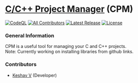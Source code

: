 # [C/C++ Project Manager](https://github.com/vkeshav300/cpm) (CPM)
[![CodeQL](https://github.com/vkeshav300/cpm/actions/workflows/codeql.yml/badge.svg)](https://github.com/vkeshav300/cpm/actions/workflows/codeql.yml)
[![All Contributors](https://img.shields.io/badge/All_Contributors-1-orange.svg?style=rounded-square)](https://github.com/vkeshav300/cpm#contributors)
[![Latest Release](https://img.shields.io/badge/Latest_Release-None-blue.svg?style=rounded-square)](https://github.com/vkeshav300/cpm/releases)
[![License](https://img.shields.io/badges/License-CC0_1.0_Universal-grey.svg?style=rounded-square)](https://github.com/vkeshav300/cpm/blob/master/LICENSE)

### General Information
CPM is a useful tool for managing your C and C++ projects.<br>Note: Currently working on installing libraries from github links.<br>

### Contributors
- [Keshav V](https://github.com/vkeshav300) (Developer)
